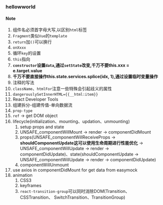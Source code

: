 ### hellowworld

#### Note
1. 组件名必须首字母大写,以区别`html`标签
2. `Fragment`类似`Vue`的`template`
3. `return`加`()`可以换行
4. `onXxxx`
5. 循环`key`的设置
6. `this`指向
7. **`constructor`设置`data`,通过`setState`改变,千万不要this.xxx = e.target.value**
8. **千万不要直接操作this.state.services.splice(idx, 1),通过设置临时变量操作**
9. 注释的写法
10. `className`、`htmlFor`注意一些特殊会引起歧义的属性
11. `dangerouslySetInnerHTML={{__html:item}}`
12. React Developer Tools
13. 组建拆分-组建传值-单向数据流
14. `prop-type`
15. `ref` -> get DOM object
16. lifecycle(initialization、mounting、updation、unmounting)
    1.  setup props and state
    2.  UNSAFE_componentWillMount -> render -> componentDidMount
    3.  props(UNSAFE_componentWillReceiveProps -> **shouldComponentUpdate这可以使用生命周期进行性能优化** -> UNSAFE_componentWillUpdate -> render -> componentDidUpdate)、state(shouldComponentUpdate -> UNSAFE_componentWillUpdate -> render -> componentDidUpdate)
    4.  componentWillUnmount
17. use axios in componentDidMount for get data from easymock
18. animation
    1. CSS3
    2. keyframes
    3. `react-transition-group`可以同时消除DOM(Transition、CSSTransition、
SwitchTransition、TransitionGroup)